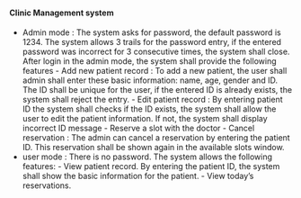 #### Clinic Management system
- Admin mode : The system asks for password, the default password is 1234. The system allows 3 trails for the password entry, if the entered password was incorrect for 3 consecutive times, the system shall close. After login in the admin mode, the system shall provide the following features
              - Add new patient record : To add a new patient, the user shall admin shall enter these basic information: name, age, gender and ID. The ID shall be unique for the user, if the entered ID is already exists, the system shall reject the entry.
              - Edit patient record : By entering patient ID the system shall checks if the ID exists, the system shall allow the user to edit the patient information. If not, the system shall display incorrect ID message
              - Reserve a slot with the doctor
              - Cancel reservation : The admin can cancel a reservation by entering the patient ID. This reservation shall be shown again in the available slots window.
- user mode : There is no password. The system allows the following features: 
              - View patient record. By entering the patient ID, the system shall show the basic information for the patient. 
              - View today’s reservations.
